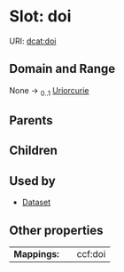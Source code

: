 
# Slot: doi




URI: [dcat:doi](http://www.w3.org/ns/dcat#doi)


## Domain and Range

None &#8594;  <sub>0..1</sub> [Uriorcurie](types/Uriorcurie.md)

## Parents


## Children


## Used by

 * [Dataset](Dataset.md)

## Other properties

|  |  |  |
| --- | --- | --- |
| **Mappings:** | | ccf:doi |

